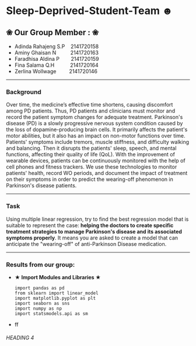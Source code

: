 # Sleep-Deprived-Student-Team ☻

## ❀ Our Group Member : ❀
- Adinda Rahajeng S.P &nbsp;&nbsp;&nbsp;2141720158
- Aminy Ghaisan N &nbsp;&nbsp;&nbsp;&nbsp;&nbsp;&nbsp;&nbsp;&nbsp; 2141720163
- Faradhisa Aldina P &nbsp;&nbsp;&nbsp;&nbsp;&nbsp;&nbsp;  2141720159
- Fina Salama Q.H &nbsp;&nbsp;&nbsp;&nbsp;&nbsp;&nbsp;&nbsp;&nbsp;&nbsp;  2141720164
- Zerlina Wollwage&nbsp;&nbsp;&nbsp;&nbsp;&nbsp;&nbsp;&nbsp;&nbsp; 2141720146
---
### Background
Over time, the medicine’s effective time shortens, causing discomfort among PD patients. Thus, PD patients and clinicians must monitor and record the patient symptom changes for adequate treatment. Parkinson's disease (PD) is a slowly progressive nervous system condition caused by the loss of dopamine-producing brain cells. It primarily affects the patient's motor abilities, but it also has an impact on non-motor functions over time. Patients' symptoms include tremors, muscle stiffness, and difficulty walking and balancing. Then it disrupts the patients' sleep, speech, and mental functions, affecting their quality of life (QoL). With the improvement of wearable devices, patients can be continuously monitored with the help of cell phones and fitness trackers. We use these technologies to monitor patients' health, record WO periods, and document the impact of treatment on their symptoms in order to predict the wearing-off phenomenon in Parkinson's disease patients.

---

### Task
Using multiple linear regression, try to find the best regression model that is suitable to represent the case: **helping the doctors to create specific treatment strategies to manage Parkinson's disease and its associated symptoms properly**. It means you are asked to create a model that can anticipate the "wearing-off" of anti-Parkinson Disease medication.

---
### Results from our group:
* **★ Import Modules and Libraries ★**
  &nbsp;&nbsp;
  ```
  import pandas as pd
  from sklearn import linear_model
  import matplotlib.pyplot as plt
  import seaborn as sns
  import numpy as np
  import statsmodels.api as sm
  ```
* ff

###### HEADING 4
